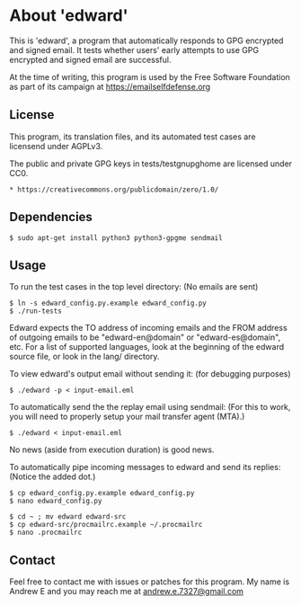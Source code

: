 # About 'edward'

This is 'edward', a program that automatically responds to GPG encrypted and
signed email. It tests whether users' early attempts to use GPG encrypted and
signed email are successful.

At the time of writing, this program is used by the Free Software Foundation
as part of its campaign at https://emailselfdefense.org

## License

This program, its translation files, and its automated test cases are licensend
under AGPLv3.

The public and private GPG keys in tests/testgnupghome are licensed under CC0.

    * https://creativecommons.org/publicdomain/zero/1.0/

## Dependencies

    $ sudo apt-get install python3 python3-gpgme sendmail

## Usage

To run the test cases in the top level directory: (No emails are sent)

    $ ln -s edward_config.py.example edward_config.py
    $ ./run-tests

Edward expects the TO address of incoming emails and the FROM address of
outgoing emails to be "edward-en@domain" or "edward-es@domain", etc. For a list
of supported languages, look at the beginning of the edward source file, or
look in the lang/ directory.

To view edward's output email without sending it: (for debugging purposes)

    $ ./edward -p < input-email.eml

To automatically send the the replay email using sendmail: (For this to work,
you will need to properly setup your mail transfer agent (MTA).)

    $ ./edward < input-email.eml

No news (aside from execution duration) is good news.

To automatically pipe incoming messages to edward and send its replies: (Notice
the added dot.)

    $ cp edward_config.py.example edward_config.py
    $ nano edward_config.py

    $ cd ~ ; mv edward edward-src
    $ cp edward-src/procmailrc.example ~/.procmailrc
    $ nano .procmailrc

## Contact

Feel free to contact me with issues or patches for this program. My name is
Andrew E and you may reach me at andrew.e.7327@gmail.com

